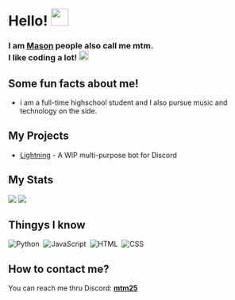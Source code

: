 <h1>Hello! <img src="https://cdn.discordapp.com/emojis/622096719332769793.gif" height="35px"></h1>

<h3>I am <a href="dis.gd/threads">Mason</a> people also call me mtm.<br>I like coding a lot! <img src="https://cdn.discordapp.com/emojis/815903012924293120.gif" height="20px"></h3>

<h2>Some fun facts about me!</h2>

<ul>
    <li> i am a full-time highschool student and I also pursue music and technology on the side.</li>
</ul>

<h2>My Projects</h2>

<ul>
    <li><a href="https://github.com/KittyKart/lightning">Lightning</a> - A WIP multi-purpose bot for Discord</li>
</ul>

<h2>My Stats</h2>

<img src="https://github-readme-stats.vercel.app/api?username=kittykart&show_icons=true&theme=radical&count_private=true&include_all_commits=true">
<img src="https://github-readme-stats.vercel.app/api/top-langs/?username=kittykart&theme=radical&layout=compact">

<h2>Thingys I know</h2>

![Python](https://img.shields.io/badge/-Python-05122A?style=flat&logo=python)&nbsp;
![JavaScript](https://img.shields.io/badge/-JavaScript-05122A?style=flat&logo=javascript)&nbsp;
![HTML](https://img.shields.io/badge/-HTML-05122A?style=flat&logo=HTML5)&nbsp;
![CSS](https://img.shields.io/badge/-CSS-05122A?style=flat&logo=CSS3&logoColor=1572B6)&nbsp;

<h2>How to contact me?</h2>

<p>You can reach me thru Discord: <a href=""><b>mtm25</b></a></p>
